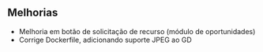 ## Melhorias
- Melhoria em botão de solicitação de recurso (módulo de oportunidades)
- Corrige Dockerfile, adicionando suporte JPEG ao GD
